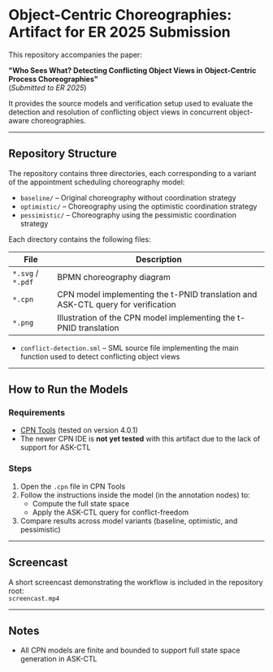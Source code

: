 # Object-Centric Choreographies: Artifact for ER 2025 Submission

This repository accompanies the paper:

**"Who Sees What? Detecting Conflicting Object Views in Object-Centric Process Choreographies"**  
(*Submitted to ER 2025*)

It provides the source models and verification setup used to evaluate the detection and resolution of conflicting object views in concurrent object-aware choreographies.

---

## Repository Structure

The repository contains three directories, each corresponding to a variant of the appointment scheduling choreography model:

- `baseline/` – Original choreography without coordination strategy  
- `optimistic/` – Choreography using the optimistic coordination strategy  
- `pessimistic/` – Choreography using the pessimistic coordination strategy

Each directory contains the following files:

| File                | Description |
|---------------------|-------------|
| `*.svg` / `*.pdf`   | BPMN choreography diagram |
| `*.cpn`             | CPN model implementing the t-PNID translation and ASK-CTL query for verification |
| `*.png`             | Illustration of the CPN model implementing the t-PNID translation |

- `conflict-detection.sml` – SML source file implementing the main function used to detect conflicting object views

---

## How to Run the Models

### Requirements

- [CPN Tools](https://cpntools.org) (tested on version 4.0.1)
- The newer CPN IDE is **not yet tested** with this artifact due to the lack of support for ASK-CTL

### Steps

1. Open the `.cpn` file in CPN Tools  
2. Follow the instructions inside the model (in the annotation nodes) to:
   - Compute the full state space
   - Apply the ASK-CTL query for conflict-freedom
3. Compare results across model variants (baseline, optimistic, and pessimistic)

---

## Screencast

A short screencast demonstrating the workflow is included in the repository root:  
`screencast.mp4`

---

## Notes

- All CPN models are finite and bounded to support full state space generation in ASK-CTL  
